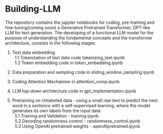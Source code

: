 # Building-LLM

The repository contains the jupyter notebooks for coding, pre-training and fine-tuning(coming soon) a Generative Pretrained Transformer, GPT-like LLM for text generation. The developing of a functional LLM model for the purpose of understanding the fundamental concepts and the transformer architecture, consists in the following stages:


1. Text data embedding <br>
&nbsp; 1.1 Tokenization of text data code tokenizing_text.ipynb <br>
&nbsp; 1.2 Token embedding code in token_embedding.ipynb <br>

2. Data preparation and sampling code in sliding_window_sampling.ipynb

3. Coding Attention Mechanism in attention_comp.ipynb

4. LLM top-down architecture code in gpt_implementation.ipynb

5. Pretraining on Unlabeled data - using a small raw text to predict the next word in a sentence with a self-supervised learning, where    the model generates its own labels from the input data <br>
&nbsp; 5.1 Training and Validation - training.ipynb <br>
&nbsp; 5.2 Decoding randomness control - randomness_control.ipynb <br>
&nbsp; 5.3 Using OpenAI pretrained weights - openAIpretrained.ipynb <br>
